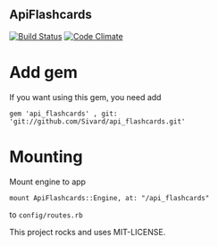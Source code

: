 ## ApiFlashcards

[![Build Status](https://travis-ci.org/elavretskiy/flashcards.svg?branch=seventh-task)](https://travis-ci.org/elavretskiy/flashcards)
[![Code Climate](https://codeclimate.com/repos/551d5933695680514c00019c/badges/20539730e3e119e4d337/gpa.svg)](https://codeclimate.com/repos/551d5933695680514c00019c/feed)

# Add gem

If you want using this gem, you need add 

 `gem 'api_flashcards' , git: 'git://github.com/Sivard/api_flashcards.git'`

# Mounting

Mount engine to app

`mount ApiFlashcards::Engine, at: "/api_flashcards"`

to `config/routes.rb`

This project rocks and uses MIT-LICENSE.
